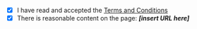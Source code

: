 - [x] I have read and accepted the [Terms and Conditions](http://js.org/terms.html)
- [x] There is reasonable content on the page: ***[insert URL here]***
